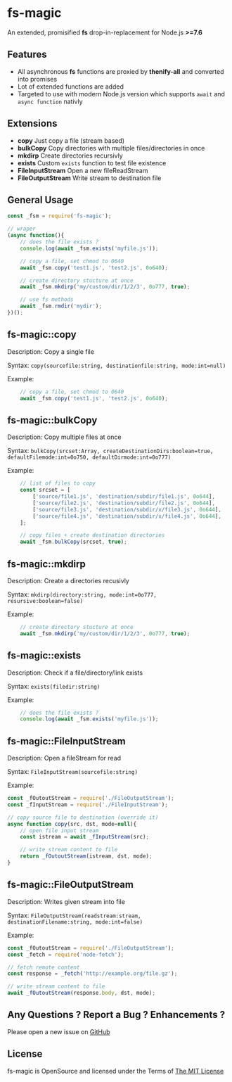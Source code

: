 fs-magic
=========================

An extended, promisified **fs** drop-in-replacement for Node.js **>=7.6**

Features
------------------------------

* All asynchronous **fs** functions are proxied by **thenify-all** and converted into promises
* Lot of extended functions are added
* Targeted to use with modern Node.js version which supports `await` and `async function` nativly

Extensions
------------------------------

* **copy** Just copy a file (stream based)
* **bulkCopy** Copy directories with multiple files/directories in once
* **mkdirp** Create directories recursivly
* **exists** Custom `exists` function to test file existence
* **FileInputStream** Open a new fileReadStream
* **FileOutputStream** Write stream to destination file

General Usage
------------------------------

```js
const _fsm = require('fs-magic');

// wraper 
(async function(){
    // does the file exists ?
    console.log(await _fsm.exists('myfile.js'));

    // copy a file, set chmod to 0640
    await _fsm.copy('test1.js', 'test2.js', 0o640);

    // create directory stucture at once
    await _fsm.mkdirp('my/custom/dir/1/2/3', 0o777, true);

    // use fs methods
    await _fsm.rmdir('mydir');
})();
```

fs-magic::copy
---------------------------------

Description: Copy a single file

Syntax: `copy(sourcefile:string, destinationfile:string, mode:int=null)`

Example:

```js
    // copy a file, set chmod to 0640
    await _fsm.copy('test1.js', 'test2.js', 0o640);
```


fs-magic::bulkCopy
---------------------------------

Description: Copy multiple files at once

Syntax: `bulkCopy(srcset:Array, createDestinationDirs:boolean=true, defaultFilemode:int=0o750, defaultDirmode:int=0o777)`

Example:

```js
    // list of files to copy
    const srcset = [
        ['source/file1.js', 'destination/subdir/file1.js', 0o644],
        ['source/file2.js', 'destination/subdir/file2.js', 0o644],
        ['source/file3.js', 'destination/subdir/x/file3.js', 0o644],
        ['source/file4.js', 'destination/subdir/x/file4.js', 0o644],
    ];

    // copy files + create destination directories
    await _fsm.bulkCopy(srcset, true);

```

fs-magic::mkdirp
---------------------------------

Description: Create a directories recusivly

Syntax: `mkdirp(directory:string, mode:int=0o777, resursive:boolean=false)`

Example:

```js
    // create directory stucture at once
    await _fsm.mkdirp('my/custom/dir/1/2/3', 0o777, true);
```

fs-magic::exists
---------------------------------

Description: Check if a file/directory/link exists

Syntax: `exists(filedir:string)`

Example:

```js
    // does the file exists ?
    console.log(await _fsm.exists('myfile.js'));
```

fs-magic::FileInputStream
---------------------------------

Description: Open a fileStream for read

Syntax: `FileInputStream(sourcefile:string)`

Example:

```js
const _fOutoutStream = require('./FileOutputStream');
const _fInputStream = require('./FileInputStream');

// copy source file to destination (override it)
async function copy(src, dst, mode=null){
    // open file input stream
    const istream = await _fInputStream(src);

    // write stream content to file
    return _fOutoutStream(istream, dst, mode);
}
```

fs-magic::FileOutputStream
---------------------------------

Description: Writes given stream into file

Syntax: `FileOutputStream(readstream:stream, destinationFilename:string, mode:int=false)`

Example:

```js
const _fOutoutStream = require('./FileOutputStream');
const _fetch = require('node-fetch');

// fetch remote content
const response = _fetch('http://example.org/file.gz');

// write stream content to file
await _fOutoutStream(response.body, dst, mode);
```

Any Questions ? Report a Bug ? Enhancements ?
---------------------------------------------
Please open a new issue on [GitHub](https://github.com/AndiDittrich/Node.fs-magic/issues)

License
-------
fs-magic is OpenSource and licensed under the Terms of [The MIT License](LICENSE.md)